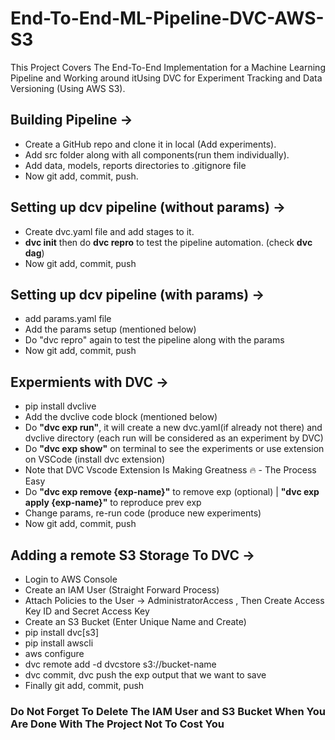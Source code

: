 # End-To-End-ML-Pipeline-DVC-AWS-S3

This Project Covers The End-To-End Implementation for a Machine Learning Pipeline and Working around itUsing DVC for Experiment Tracking and Data Versioning (Using AWS S3).

## Building Pipeline ->

- Create a GitHub repo and clone it in local (Add experiments).
- Add src folder along with all components(run them individually).
- Add data, models, reports directories to .gitignore file
- Now git add, commit, push.

## Setting up dcv pipeline (without params) ->

- Create dvc.yaml file and add stages to it.
- **dvc init** then do **dvc repro** to test the pipeline automation. (check **dvc dag**)
- Now git add, commit, push

## Setting up dcv pipeline (with params) ->

- add params.yaml file
- Add the params setup (mentioned below)
- Do "dvc repro" again to test the pipeline along with the params
- Now git add, commit, push

## Expermients with DVC ->

- pip install dvclive
- Add the dvclive code block (mentioned below)
- Do **"dvc exp run"**, it will create a new dvc.yaml(if already not there) and dvclive directory (each run will be considered as an experiment by DVC)
- Do **"dvc exp show"** on terminal to see the experiments or use extension on VSCode (install dvc extension)
- Note that DVC Vscode Extension Is Making Greatness 🔥 - The Process Easy
- Do **"dvc exp remove {exp-name}"** to remove exp (optional) | **"dvc exp apply {exp-name}"** to reproduce prev exp
- Change params, re-run code (produce new experiments)
- Now git add, commit, push

## Adding a remote S3 Storage To DVC ->

- Login to AWS Console
- Create an IAM User (Straight Forward Process)
- Attach Policies to the User -> AdministratorAccess , Then Create Access Key ID and Secret Access Key
- Create an S3 Bucket (Enter Unique Name and Create)
- pip install dvc[s3]
- pip install awscli
- aws configure
- dvc remote add -d dvcstore s3://bucket-name
- dvc commit, dvc push the exp output that we want to save
- Finally git add, commit, push

### Do Not Forget To Delete The IAM User and S3 Bucket When You Are Done With The Project Not To Cost You
